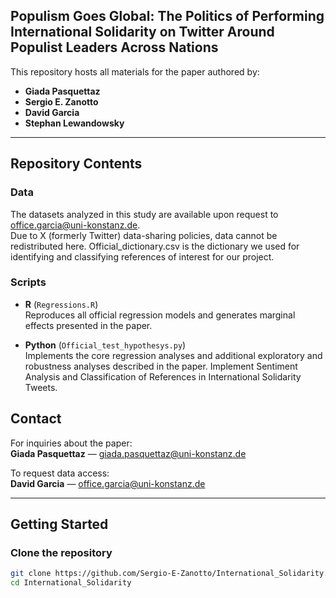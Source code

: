 ## Populism Goes Global: The Politics of Performing International Solidarity on Twitter Around Populist Leaders Across Nations

This repository hosts all materials for the paper authored by:

- **Giada Pasquettaz**  
- **Sergio E. Zanotto**  
- **David Garcia**  
- **Stephan Lewandowsky**

---

## Repository Contents

### Data

The datasets analyzed in this study are available upon request to [office.garcia@uni-konstanz.de](mailto:office.garcia@uni-konstanz.de).  
Due to X (formerly Twitter) data-sharing policies, data cannot be redistributed here.
Official_dictionary.csv is the dictionary we used for identifying and classifying references of interest for our project.

### Scripts

- **R** (`Regressions.R`)  
  Reproduces all official regression models and generates marginal effects presented in the paper.

- **Python** (`Official_test_hypothesys.py`)  
  Implements the core regression analyses and additional exploratory and robustness analyses described in the paper. Implement Sentiment Analysis and Classification of References in International Solidarity Tweets.

## Contact

For inquiries about the paper:  
**Giada Pasquettaz** — [giada.pasquettaz@uni-konstanz.de](mailto:giada.pasquettaz@uni-konstanz.de)

To request data access:  
**David Garcia** — [office.garcia@uni-konstanz.de](mailto:office.garcia@uni-konstanz.de)

---

## Getting Started

### Clone the repository

```bash
git clone https://github.com/Sergio-E-Zanotto/International_Solidarity.git
cd International_Solidarity


